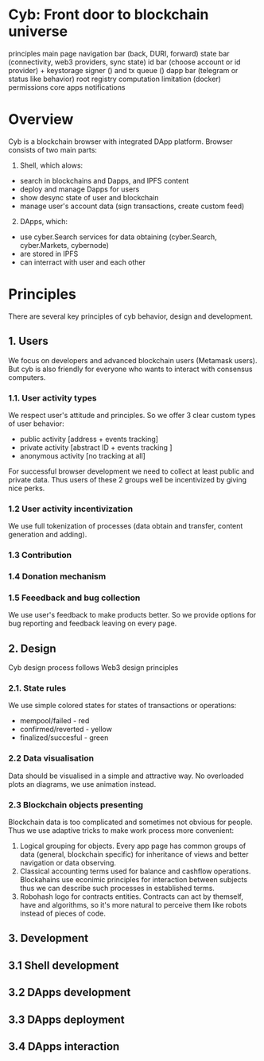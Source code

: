 # Cyb: Front door to blockchain universe

principles
main page
navigation bar (back, DURI, forward)
state bar (connectivity, web3 providers, sync state)
id bar (choose account or id provider) + keystorage
signer () and tx queue ()
dapp bar (telegram or status like behavior)
root registry
computation limitation (docker)
permissions
core apps
notifications

# Overview

Cyb is a blockchain browser with integrated DApp platform. Browser consists of two main parts:

1. Shell, which alows:

- search in blockchains and Dapps, and IPFS content
- deploy and manage Dapps for users
- show desync state of user and blockchain
- manage user's account data (sign transactions, create custom feed)

2. DApps, which:

- use cyber.Search services for data obtaining (cyber.Search, cyber.Markets, cybernode)
- are stored in IPFS
- can interract with user and each other


# Principles

There are several key principles of cyb behavior, design and development.


## 1. Users

We focus on developers and advanced blockchain users (Metamask users). But cyb is also friendly for everyone who wants to interact with consensus computers.

### 1.1. User activity types

We respect user's attitude and principles. So we offer 3 clear custom types of user behavior:

- public activity [address + events tracking]
- private activity [abstract ID + events tracking ]
- anonymous activity [no tracking at all]

For successful browser development we need to collect at least public and private data. Thus users of these 2 groups well be incentivized by giving nice perks.

### 1.2 User activity incentivization

We use full tokenization of processes (data obtain and transfer, content generation and adding).

### 1.3 Contribution

### 1.4 Donation mechanism

### 1.5 Feeedback and bug collection

We use user's feedback to make products better. So we provide options for bug reporting and feedback leaving on every page.


## 2. Design

Cyb design process follows Web3 design principles

### 2.1. State rules

We use simple colored states for states of transactions or operations:

- mempool/failed - red
- confirmed/reverted - yellow
- finalized/succesful - green

### 2.2 Data visualisation

Data should be visualised in a simple and attractive way. No overloaded plots an diagrams, we use animation instead.

### 2.3 Blockchain objects presenting

Blockchain data is too complicated and sometimes not obvious for people. Thus we use adaptive tricks to make work process more convenient:

1. Logical grouping for objects. Every app page has common groups of data (general, blockchain specific) for inheritance of views and better navigation or data observing.
2. Classical accounting terms used for balance and cashflow operations. Blockahains use econimic principles for interaction between subjects thus we can describe such processes in established terms.
3. Robohash logo for contracts entities. Contracts can act by themself, have and algorithms, so it's more natural to perceive them like robots instead of pieces of code.


## 3. Development

## 3.1 Shell development

## 3.2 DApps development

## 3.3 DApps deployment

## 3.4 DApps interaction
